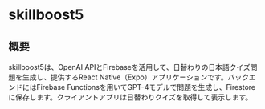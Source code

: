 # skillboost5

## 概要
skillboost5は、OpenAI APIとFirebaseを活用して、日替わりの日本語クイズ問題を生成し、提供するReact Native（Expo）アプリケーションです。バックエンドにはFirebase Functionsを用いてGPT-4モデルで問題を生成し、Firestoreに保存します。クライアントアプリは日替わりクイズを取得して表示します。
